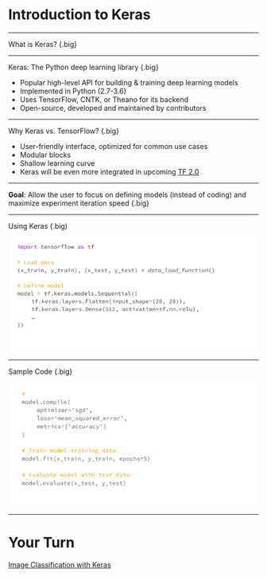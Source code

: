 # Introduction to Keras

---

What is Keras? {.big}

---

Keras: The Python deep learning library {.big}

* Popular high-level API for building & training deep learning models
* Implemented in Python (2.7-3.6)
* Uses TensorFlow, CNTK, or Theano for its backend
* Open-source, developed and maintained by contributors 

<!--
A collection of high-level APIs that support neural network for deep learning modeling.  Can be used on several backend implementations, eg: TF, CNTK, Theano.
Microsoft Cognitive Toolkit, previously known as CNTK
* A deep learning framework developed by Microsoft Research. Microsoft Cognitive Toolkit describes neural networks as a series of computational steps via a directed graph
* Developer: Microsoft Research

Theano
* A Python library and optimizing compiler for manipulating and evaluating mathematical expressions, especially matrix-valued ones. In Theano, computations are expressed using a NumPy-esque syntax and compiled to run efficiently on either CPU or GPU architectures.
* Developer(s): Montreal Institute for Learning Algorithms (MILA), University of Montreal
-->

---

Why Keras vs. TensorFlow? {.big}

* User-friendly interface, optimized for common use cases
* Modular blocks
* Shallow learning curve
* Keras will be even more integrated in upcoming [TF 2.0](https://www.tensorflow.org/community/roadmap)

<!--
User friendly
* High level APIs - provides a scikit-learn type APIs
* Hides complexity of the backend engine (TF, etc)

Modular blocks
* Using Keras is much like dealing with Lego blocks
* Support a large set of neural network models, eg: fully connected, convolutional, pooling, recurrent, embedding, etc.
* These models can be combined to build more complex models

Shallow learning curve
* Great place for beginners to start
* It’s build to help developers perform quick tests, proof of concepts and experiments before going full scale
* Hopefully allow non-ML developers to solve their ML problems themselves with little overhead
-->

---

**Goal**: Allow the user to focus on defining models (instead of coding) and maximize experiment iteration speed {.big}

---

Using Keras {.big)

![](res/introkeras01.png)

<!--
Load
* As usual either use the built-in data loader function when available, or write one for your specific data set
* Data sets can potentially divided into: Training set, Validation set, Test set
* For simplicity, we’ll work with Training and Test set in this example

Define
* Model is defined by sequencing together pre-built layers
* It typically consists of input layer, one or more hidden layers in the middle which does the learning, and an output layer
* We’ll go through a concrete example in the upcoming Image Classification with Keras colab

Neural Net
* We will go deep into neural network model discussion in a couple of weeks but for now focus getting comfortable with Keras APIs and coding flow
-->

---

Sample Code {.big}

![](res/introkeras02.png)

<!--
Compile
* As the model train, you can influence how it improve the model between iterations by specifying: Optimizer, Loss Function, Metrics

Train
* Call model.fit() to start model training
* Training data in x_train
* Training labels in y_train
* Feed the training data 5 times
* Return: History object containing training accuracy and loss values in each iterations

Evaluate
* Call model.evaluate() to evaluate the model quality
* Use a separate test dataset to independently assess quality
* Return: evaluation accuracy and loss values
-->

---

# Your Turn

[Image Classification with Keras](https://colab.sandbox.google.com/drive/1OfhoB99E9h7SMWMXwBRLs54aGUMcwXFF)

